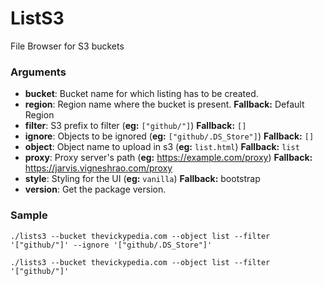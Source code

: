 # ListS3
File Browser for S3 buckets

### Arguments

- **bucket**: Bucket name for which listing has to be created.
- **region**: Region name where the bucket is present. **Fallback:** Default Region
- **filter**: S3 prefix to filter (**eg:** `["github/"]`) **Fallback:** `[]`
- **ignore**: Objects to be ignored (**eg:** `["github/.DS_Store"]`) **Fallback:** `[]`
- **object**: Object name to upload in s3 (**eg:** `list.html`) **Fallback:** `list`
- **proxy**: Proxy server's path (**eg:** https://example.com/proxy) **Fallback:** https://jarvis.vigneshrao.com/proxy
- **style**: Styling for the UI (**eg:** `vanilla`) **Fallback:** bootstrap
- **version**: Get the package version.

### Sample

```shell
./lists3 --bucket thevickypedia.com --object list --filter '["github/"]' --ignore '["github/.DS_Store"]'
```

```shell
./lists3 --bucket thevickypedia.com --object list --filter '["github/"]'
```
